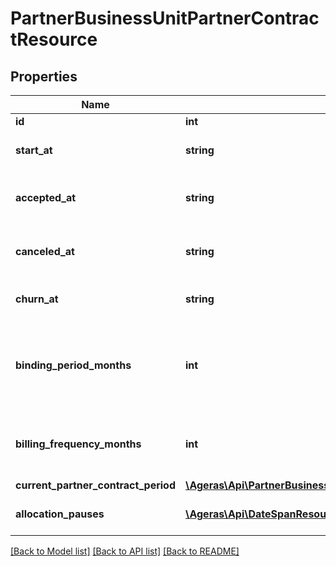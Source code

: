 # PartnerBusinessUnitPartnerContractResource

## Properties
Name | Type | Description | Notes
------------ | ------------- | ------------- | -------------
**id** | **int** | Primary ID. | [optional] 
**start_at** | **string** | When the contract starts. | [optional] 
**accepted_at** | **string** | When the contract was accepted. | [optional] 
**canceled_at** | **string** | When the contract was canceled. | [optional] 
**churn_at** | **string** | When the contract churns. | [optional] 
**binding_period_months** | **int** | How long the contract last for each contract period. | [optional] 
**billing_frequency_months** | **int** | How many months the partner pays for at a time. | [optional] 
**current_partner_contract_period** | [**\Ageras\Api\PartnerBusinessUnitPartnerContractPeriodResource**](PartnerBusinessUnitPartnerContractPeriodResource.md) |  | [optional] 
**allocation_pauses** | [**\Ageras\Api\DateSpanResource[]**](DateSpanResource.md) | List of allocation pauses. | [optional] 

[[Back to Model list]](../README.md#documentation-for-models) [[Back to API list]](../README.md#documentation-for-api-endpoints) [[Back to README]](../README.md)



